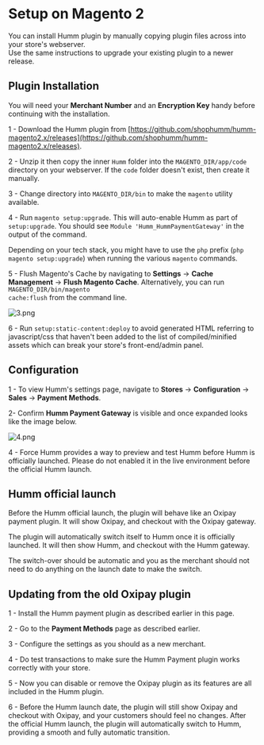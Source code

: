 <h1>Setup on Magento 2</h1>

You can install Humm plugin by manually copying plugin files across into your store's webserver.  
Use the same instructions to upgrade your existing plugin to a newer release.

## Plugin Installation

<div class="panel">
  You will need your <b>Merchant Number</b> and an <b>Encryption Key</b> handy before continuing with the installation.
</div>

1 - Download the Humm plugin from [https://github.com/shophumm/humm-magento2.x/releases](https://github.com/shophumm/humm-magento2.x/releases).

2 - Unzip it then copy the inner `Humm` folder into the `MAGENTO_DIR/app/code` directory on your webserver. If the <code>code</code> folder doesn't exist, then create it manually.

3 - Change directory into `MAGENTO_DIR/bin` to make the `magento` utility available.

4 - Run `magento setup:upgrade`. This will auto-enable Humm as part of `setup:upgrade`. You should see `Module 'Humm_HummPaymentGateway'` in the output of the command.
<br>

<div class="panel">
  Depending on your tech stack, you might have to use the <code>php</code> prefix (<code>php magento setup:upgrade</code>) when running the various <code>magento</code> commands.
</div>

5 - Flush Magento's Cache by navigating to **Settings** -> **Cache Management** -> **Flush Magento Cache**. Alternatively, you can run <code>MAGENTO_DIR/bin/magento cache:flush</code> from the command line.

![3.png](\img\platforms\magento_2\3.png)

6 - Run `setup:static-content:deploy` to avoid generated HTML referring to javascript/css that haven't been added to the list of compiled/minified assets which can break your store's front-end/admin panel.

## Configuration

1 - To view Humm's settings page, navigate to **Stores** -> **Configuration** -> **Sales** -> **Payment Methods**.

2- Confirm **Humm Payment Gateway** is visible and once expanded looks like the image below.

![4.png](\img\platforms\magento_2\4.png)

4 - Force Humm provides a way to preview and test Humm before Humm is officially launched. Please do not enabled it in the live environment before the official Humm launch.

## Humm official launch

Before the Humm official launch, the plugin will behave like an Oxipay payment plugin. It will show Oxipay, and checkout with the Oxipay gateway.

The plugin will automatically switch itself to Humm once it is officially launched. It will then show Humm, and checkout with the Humm gateway.

The switch-over should be automatic and you as the merchant should not need to do anything on the launch date to make the switch.

## Updating from the old Oxipay plugin

1 - Install the Humm payment plugin as described earlier in this page.

2 - Go to the **Payment Methods** page as described earlier.

3 - Configure the settings as you should as a new merchant.

4 - Do test transactions to make sure the Humm Payment plugin works correctly with your store.

5 - Now you can disable or remove the Oxipay plugin as its features are all included in the Humm plugin.

6 - Before the Humm launch date, the plugin will still show Oxipay and checkout with Oxipay, and your customers should feel no changes. After the official Humm launch, the plugin will automatically switch to Humm, providing a smooth and fully automatic transition.
